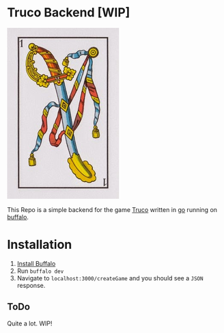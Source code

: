 # Truco Backend [WIP]

![](assets/1ofspades.jpg)

This Repo is a simple backend for the game [Truco](https://en.wikipedia.org/wiki/Truco) written in
[go](https://golang.org/) running on [buffalo](https://gobuffalo.io/en/).

# Installation

1. [Install Buffalo](https://gobuffalo.io/en/docs/getting-started/installation)
2. Run `buffalo dev`
3. Navigate to `localhost:3000/createGame` and you should see a `JSON` response.

## ToDo

Quite a lot. WIP!
